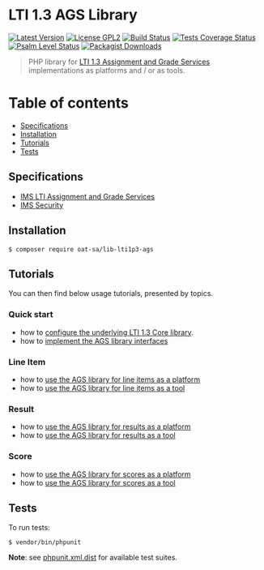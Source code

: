# LTI 1.3 AGS Library

[![Latest Version](https://img.shields.io/github/tag/oat-sa/lib-lti1p3-ags.svg?style=flat&label=release)](https://github.com/oat-sa/lib-lti1p3-ags/tags)
[![License GPL2](http://img.shields.io/badge/licence-GPL%202.0-blue.svg)](http://www.gnu.org/licenses/gpl-2.0.html)
[![Build Status](https://github.com/oat-sa/lib-lti1p3-ags/actions/workflows/build.yaml/badge.svg?branch=master)](https://github.com/oat-sa/lib-lti1p3-ags/actions)
[![Tests Coverage Status](https://coveralls.io/repos/github/oat-sa/lib-lti1p3-ags/badge.svg?branch=master)](https://coveralls.io/github/oat-sa/lib-lti1p3-ags?branch=master)
[![Psalm Level Status](https://shepherd.dev/github/oat-sa/lib-lti1p3-ags/level.svg)](https://shepherd.dev/github/oat-sa/lib-lti1p3-ags)
[![Packagist Downloads](http://img.shields.io/packagist/dt/oat-sa/lib-lti1p3-ags.svg)](https://packagist.org/packages/oat-sa/lib-lti1p3-ags)


> PHP library for [LTI 1.3 Assignment and Grade Services](https://www.imsglobal.org/spec/lti-ags/v2p0) implementations as platforms and / or as tools.

# Table of contents

- [Specifications](#specifications)
- [Installation](#installation)
- [Tutorials](#tutorials)
- [Tests](#tests)

## Specifications

- [IMS LTI Assignment and Grade Services](https://www.imsglobal.org/spec/lti-ags/v2p0)
- [IMS Security](https://www.imsglobal.org/spec/security/v1p0)

## Installation

```console
$ composer require oat-sa/lib-lti1p3-ags
```

## Tutorials

You can then find below usage tutorials, presented by topics.

### Quick start

- how to [configure the underlying LTI 1.3 Core library](https://github.com/oat-sa/lib-lti1p3-core#quick-start).
- how to [implement the AGS library interfaces](doc/quickstart/interfaces.md)

### Line Item

- how to [use the AGS library for line items as a platform](doc/lineitem/platform.md)
- how to [use the AGS library for line items as a tool](doc/lineitem/tool.md)

### Result

- how to [use the AGS library for results as a platform](doc/result/platform.md)
- how to [use the AGS library for results as a tool](doc/result/tool.md)

### Score

- how to [use the AGS library for scores as a platform](doc/score/platform.md)
- how to [use the AGS library for scores as a tool](doc/score/tool.md)

## Tests

To run tests:

```console
$ vendor/bin/phpunit
```
**Note**: see [phpunit.xml.dist](phpunit.xml.dist) for available test suites.

